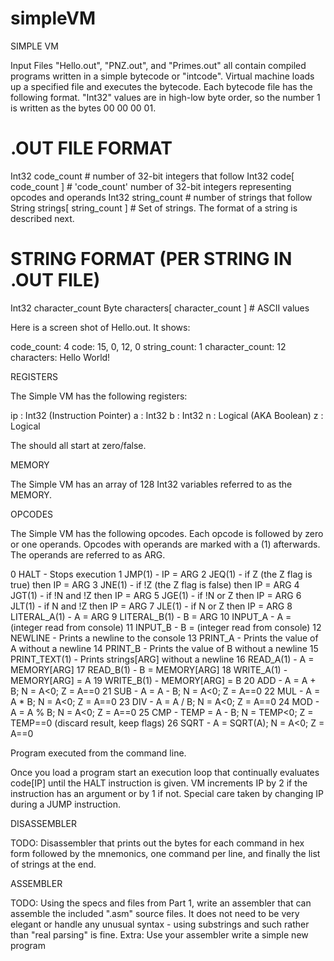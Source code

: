 # simpleVM

SIMPLE VM

Input Files "Hello.out", "PNZ.out", and "Primes.out" all contain compiled programs written in a simple bytecode or "intcode". Virtual machine loads up a specified file and executes the bytecode. Each bytecode file has the following format. "Int32" values are in high-low byte order, so the number 1 is written as the bytes 00 00 00 01.

# .OUT FILE FORMAT
Int32  code_count               # number of 32-bit integers that follow
Int32  code[ code_count ]      # 'code_count' number of 32-bit integers representing opcodes and operands
Int32  string_count            # number of strings that follow
String strings[ string_count ] # Set of strings. The format of a string is described next.

# STRING FORMAT (PER STRING IN .OUT FILE)
Int32  character_count
Byte   characters[ character_count ]  # ASCII values

Here is a screen shot of Hello.out. It shows:

code_count:      4
code:            15, 0, 12, 0
string_count:    1
character_count: 12
characters:      Hello World!


REGISTERS

The Simple VM has the following registers:

ip : Int32   (Instruction Pointer)
a  : Int32
b  : Int32
n  : Logical (AKA Boolean)
z  : Logical

The should all start at zero/false.

MEMORY

The Simple VM has an array of 128 Int32 variables referred to as the MEMORY.

OPCODES

The Simple VM has the following opcodes. Each opcode is followed by zero or one operands. Opcodes with operands are marked with a (1) afterwards. The operands are referred to as ARG.

  0  HALT          - Stops execution
  1  JMP(1)        - IP = ARG
  2  JEQ(1)        - if Z  (the Z flag is true) then IP = ARG
  3  JNE(1)        - if !Z (the Z flag is false) then IP = ARG
  4  JGT(1)        - if !N and !Z then IP = ARG
  5  JGE(1)        - if !N or Z then IP = ARG
  6  JLT(1)        - if N and !Z then IP = ARG
  7  JLE(1)        - if N or Z then IP = ARG
  8  LITERAL_A(1)  - A = ARG
  9  LITERAL_B(1)  - B = ARG
 10  INPUT_A       - A = (integer read from console)
 11  INPUT_B       - B = (integer read from console)
 12  NEWLINE       - Prints a newline to the console
 13  PRINT_A       - Prints the value of A without a newline
 14  PRINT_B       - Prints the value of B without a newline
 15  PRINT_TEXT(1) - Prints strings[ARG] without a newline
 16  READ_A(1)     - A = MEMORY[ARG]
 17  READ_B(1)     - B = MEMORY[ARG]
 18  WRITE_A(1)    - MEMORY[ARG] = A
 19  WRITE_B(1)    - MEMORY[ARG] = B
 20  ADD           - A = A + B; N = A<0; Z = A==0
 21  SUB           - A = A - B; N = A<0; Z = A==0
 22  MUL           - A = A * B; N = A<0; Z = A==0
 23  DIV           - A = A / B; N = A<0; Z = A==0
 24  MOD           - A = A % B; N = A<0; Z = A==0
 25  CMP           - TEMP = A - B; N = TEMP<0; Z = TEMP==0 (discard result, keep flags)
 26  SQRT          - A = SQRT(A); N = A<0; Z = A==0


Program executed from the command line.

Once you load a program start an execution loop that continually evaluates code[IP] until the HALT instruction is given. VM increments IP by 2 if the instruction has an argument or by 1 if not. Special care taken by changing IP during a JUMP instruction.

DISASSEMBLER

TODO: Disassembler that prints out the bytes for each command in hex form followed by the mnemonics, one command per line, and finally the list of strings at the end.


ASSEMBLER

TODO: Using the specs and files from Part 1, write an assembler that can assemble the included ".asm" source files. It does not need to be very elegant or handle any unusual syntax - using substrings and such rather than "real parsing" is fine. Extra: Use your assembler write a simple new program 

